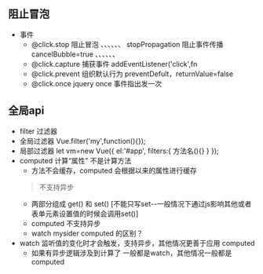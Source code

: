## 阻止冒泡
- 事件
    - @click.stop 阻止冒泡
    、、、、、、
        stopPropagation 阻止事件传播
        cancelBubble=true
    、、、、、、
    - @click.capture 捕获事件
        addEventListener('click',fn
    - @click.prevent
            组织默认行为
            preventDefult，returnValue=false
    - @click.once
        jquery once 事件指出发一次
## 全局api
- filter 过滤器
- 全局过滤器
        Vue.filter('my',function(){});
- 局部过滤器
        let vm=new Vue({
            el:'#app',
            filters:{
                方法名(){}
            }
        });
- computed 计算“属性” 不是计算方法
    * 方法不会缓存，computed 会根据以来的属性进行缓存 
    > 不支持异步  
    * 两部分组成 get() 和 set() [不能只写set--一般情况下通过js影响其他或者表单元素设置值的时候会调用set()]
    * computed  不支持异步
    * watch mysider computed 的区别？
- watch 监听值的变化时才会触发，支持异步，其他情况更善于应用 computed
    * 如果有异步逻辑涉及到计算了 一般都是watch，其他情况一般都是computed


